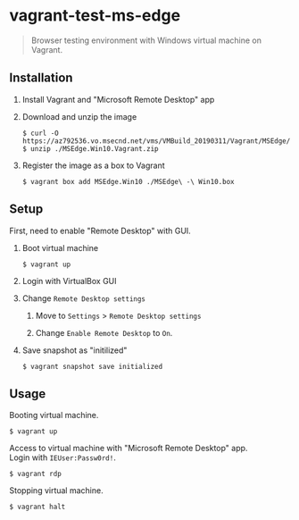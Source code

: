 # vagrant-test-ms-edge

> Browser testing environment with Windows virtual machine on Vagrant.

## Installation

1. Install Vagrant and "Microsoft Remote Desktop" app

2. Download and unzip the image

   ```
   $ curl -O https://az792536.vo.msecnd.net/vms/VMBuild_20190311/Vagrant/MSEdge/MSEdge.Win10.Vagrant.zip
   $ unzip ./MSEdge.Win10.Vagrant.zip
   ```

3. Register the image as a box to Vagrant

   ```
   $ vagrant box add MSEdge.Win10 ./MSEdge\ -\ Win10.box
   ```

## Setup

First, need to enable "Remote Desktop" with GUI.

1. Boot virtual machine

    ```
    $ vagrant up
    ```

2. Login with VirtualBox GUI

3. Change `Remote Desktop settings`

    1. Move to `Settings` > `Remote Desktop settings`

    2. Change `Enable Remote Desktop` to `On`.

4. Save snapshot as "initilized"

    ```
    $ vagrant snapshot save initialized
    ```

## Usage

Booting virtual machine.

```
$ vagrant up
```

Access to virtual machine with "Microsoft Remote Desktop" app.       
Login with `IEUser:Passw0rd!`.

```
$ vagrant rdp
```

Stopping virtual machine.

```
$ vagrant halt
```
